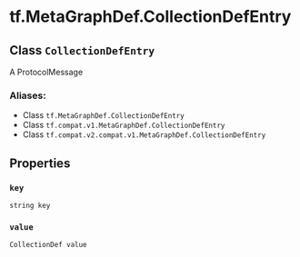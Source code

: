 <div itemscope itemtype="http://developers.google.com/ReferenceObject">
<meta itemprop="name" content="tf.MetaGraphDef.CollectionDefEntry" />
<meta itemprop="path" content="Stable" />
<meta itemprop="property" content="key"/>
<meta itemprop="property" content="value"/>
</div>

# tf.MetaGraphDef.CollectionDefEntry

## Class `CollectionDefEntry`

A ProtocolMessage



### Aliases:

* Class `tf.MetaGraphDef.CollectionDefEntry`
* Class `tf.compat.v1.MetaGraphDef.CollectionDefEntry`
* Class `tf.compat.v2.compat.v1.MetaGraphDef.CollectionDefEntry`

<!-- Placeholder for "Used in" -->


## Properties

<h3 id="key"><code>key</code></h3>

`string key`


<h3 id="value"><code>value</code></h3>

`CollectionDef value`




